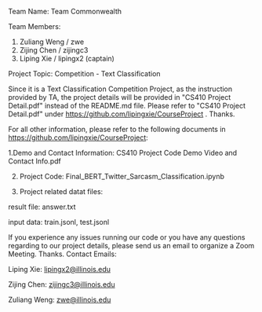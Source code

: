 Team Name: 
Team Commonwealth

Team Members: 
1.	Zuliang Weng / zwe
2.	Zijing Chen / zijingc3
3.	Liping Xie / lipingx2 (captain)

Project Topic:
Competition - Text Classification

Since it is a Text Classification Competition Project, as the instruction provided by TA, the project details will be provided in "CS410 Project Detail.pdf" instead of the README.md file. Please refer to "CS410 Project Detail.pdf" under https://github.com/lipingxie/CourseProject . Thanks.

For all other information, please refer to the following documents in https://github.com/lipingxie/CourseProject:

1.Demo and Contact Information: CS410 Project Code Demo Video and Contact Info.pdf

2. Project Code: Final_BERT_Twitter_Sarcasm_Classification.ipynb

3. Project related datat files:

result file: answer.txt

input data: train.jsonl, test.jsonl

If you experience any issues running our code or you have any questions regarding to our project details, please send us an email to organize a Zoom Meeting. Thanks.
Contact Emails:

Liping Xie: lipingx2@illinois.edu

Zijing Chen: zijingc3@illinois.edu

Zuliang Weng: zwe@illinois.edu
